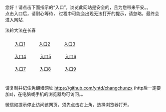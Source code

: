 您好！请点击下面指示的“入口”，浏览此网站是安全的，且为您带来平安。。 <br/>
点击入口后，请耐心等待， 过程中可能会出现无法打开的提示，请忽略，最终会进入网站. </br>

法轮大法在长春<br/>
<div style="padding:10px"><a style="margin:20px" target="_blank" href="https://d16uz1aa5ej36h.cloudfront.net/2Qpsp?lemahp" id="ccLink1" rel="nofollow">入口1</a> <a target="_blank" style="margin:20px" href="https://d1w4g8y9v2n6lj.cloudfront.net/2Qpsp?bnlmyum" id="ccLink2" rel="nofollow">入口2</a> <a style="margin:20px" target="_blank" href="https://d3a722rn2sfrub.cloudfront.net/2Qpsp?ovsukfla" id="ccLink3" rel="nofollow">入口3</a></div>

<div style="padding:10px" ><a style="margin:20px" target="_blank" href="https://d16uz1aa5ej36h.cloudfront.net/2Qpsp?lemahp" id="ccLink4" rel="nofollow">入口4</a> <a style="margin:20px" href="https://d1w4g8y9v2n6lj.cloudfront.net/2Qpsp?bnlmyum" target="_blank" id="ccLink5" rel="nofollow">入口5</a> <a style="margin:20px" href="https://d3a722rn2sfrub.cloudfront.net/2Qpsp?ovsukfla" target="_blank" id="ccLink6" rel="nofollow">入口6</a></div>

<div style="padding:10px"><a style="margin:20px" target="_blank" href="https://d16uz1aa5ej36h.cloudfront.net/2Qpsp?lemahp" id="ccLink7" rel="nofollow">入口7</a> <a style="margin:20px" href="https://d1w4g8y9v2n6lj.cloudfront.net/2Qpsp?bnlmyum" target="_blank" id="ccLink8" rel="nofollow">入口8</a> <a style="margin:20px" target="_blank" href="https://d3a722rn2sfrub.cloudfront.net/2Qpsp?ovsukfla" id="ccLink9" rel="nofollow">入口9</a></div>

<br/>



请复制并记住免翻墙网址 https://github.com/yntd/changchunzx (http后一定要加s)，在电脑或手机的浏览器均可访问。。<br/>

微信如提示停止访问该网页，须先点击右上角，选择浏览器打开。
